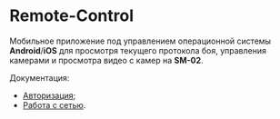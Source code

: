 # Remote-Control

Мобильное приложение под управлением операционной системы **Android**/**iOS** для просмотря текущего протокола боя, управления камерами и просмотра видео с камер на **SM-02**.

Документация:

- [Авторизация](https://github.com/craveman/Remote-Control/wiki/Авторизация);
- [Работа с сетью](https://github.com/craveman/Remote-Control/wiki/Работа-с-сетью).
